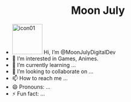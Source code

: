 <h1 align="center">Moon July</h1>

<p align="center">

- <img width="80" src="https://cdn-icons-gif.flaticon.com/17843/17843193.gif" alt="icon01"> Hi, I’m @MoonJulyDigitalDev
- 👀 I’m interested in Games, Animes.
- 🌱 I’m currently learning ...
- 💞️ I’m looking to collaborate on ...
- 📫 How to reach me ...
- 😄 Pronouns: ...
- ⚡ Fun fact: ...
</p>
<!---
MoonJulyDigitalDev/MoonJulyDigitalDev is a ✨ special ✨ repository because its `README.md` (this file) appears on your GitHub profile.
You can click the Preview link to take a look at your changes.
--->
